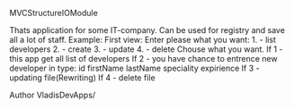 MVCStructureIOModule

Thats application for some IT-company. Can be used for registry and save all a lot of staff. Example: First view: Enter please what you want: 1. - list developers 2. - create 3. - update 4. - delete Chouse what you want. If 1 - this app get all list of developers If 2 - you have chance to entrence new developer in type: id firstName lastName speciality expirience If 3 - updating file(Rewriting) If 4 - delete file

Author VladisDevApps/
